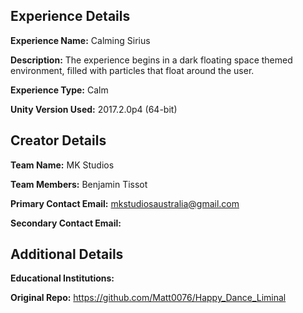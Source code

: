 ## Experience Details

**Experience Name:** Calming Sirius

**Description:** The experience begins in a dark floating space themed environment, filled with particles that float around the user.

**Experience Type:** Calm

**Unity Version Used:** 2017.2.0p4 (64-bit)



## Creator Details

**Team Name:** MK Studios

**Team Members:** Benjamin Tissot

**Primary Contact Email:** mkstudiosaustralia@gmail.com

**Secondary Contact Email:** 



## Additional Details

**Educational Institutions:** 

**Original Repo:** <https://github.com/Matt0076/Happy_Dance_Liminal>

